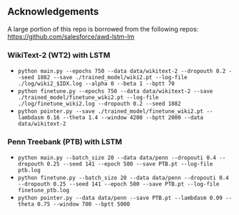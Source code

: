 ## Acknowledgements

A large portion of this repo is borrowed from the following repos: https://github.com/salesforce/awd-lstm-lm

### WikiText-2 (WT2) with LSTM

+ `python main.py --epochs 750 --data data/wikitext-2 --dropouth 0.2 --seed 1882 --save ./trained_model/wiki2.pt --log-file ./log/wiki2_$IDX.log --alpha 0 --beta 1 --bptt 70`
+ `python finetune.py --epochs 750 --data data/wikitext-2 --save ./trained_model/finetune_wiki2.pt --log-file ./log/finetune_wiki2.log --dropouth 0.2 --seed 1882`
+ `python pointer.py --save ./trained_model/finetune_wiki2.pt --lambdasm 0.16 --theta 1.4 --window 4200 --bptt 2000 --data data/wikitext-2`

### Penn Treebank (PTB) with LSTM

+ `python main.py --batch_size 20 --data data/penn --dropouti 0.4 --dropouth 0.25 --seed 141 --epoch 500 --save PTB.pt --log-file ptb.log`
+ `python finetune.py --batch_size 20 --data data/penn --dropouti 0.4 --dropouth 0.25 --seed 141 --epoch 500 --save PTB.pt --log-file finetune_ptb.log`
+ `python pointer.py --data data/penn --save PTB.pt --lambdasm 0.09 --theta 0.75 --window 700 --bptt 5000`
